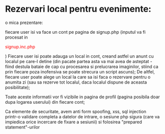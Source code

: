 # Rezervari local pentru evenimente:

o mica prezentare:
<html>
fiecare user isi va face un cont pe pagina de signup.php (inputul va fi procesat in <p style="color: red"> signup.inc.php </p> )
Fiecare user isi poate adauga un local in cont, creand astfel un anunt cu localul pe care-l detine (din pacate partea asta va mai avea de asteptat - fiind destula bataie de cap cu
procesarea si prelucrarea imaginilor, stiind ca prin fiecare poza inofensiva se poate strecura un script ascuns);
De altfel, fiecare user poate alege un local la care sa isi faca o rezervare pentru o anumita zi (sau sa rezerve tot localul, daca localul dispune de aceasta posibilitate);

Toate aceste informatii vor fi vizibile in pagina de profil (pagina posibila doar dupa logarea userului) din fiecare cont;

Ca elemente de securitate, avem anti form spoofing, xss, sql injection printr-o validare completa a datelor de intrare, o sesiune php sigura (care va impiedica orice 
incercare de fixare a sesiunii) si folosirea "prepared statement"-urilor

</html>
